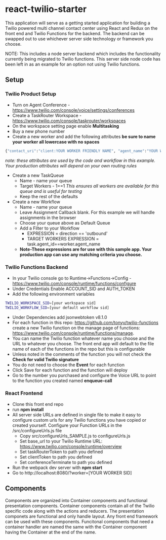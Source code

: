 # react-twilio-starter
This application will serve as a getting started application for building a Twilio powered multi channel contact center using React and Redux on the front end and Twilio Functions for the backend.  The backend can be swapped out to use whichever server side technology or framework you choose.

NOTE: This includes a node server backend which includes the functionality currently being migrated to Twilio functions.  This server side node code has been left in as an example for an option not using Twilio functions.

## Setup

### Twilio Product Setup
* Turn on Agent Conference - https://www.twilio.com/console/voice/settings/conferences
* Create a TaskRouter Workspace - https://www.twilio.com/console/taskrouter/workspaces
* On the workspace setting page enable **Multitasking**
* Buy a new phone number
* Create a new worker and add the following attributes **be sure to name your worker all lowercase with no spaces**
```sh
{"contact_uri":"client:YOUR WORKER FRIENDLY NAME", "agent_name":"YOUR WORKER FRIENDLY NAME", "phone_number":"A PHONE NUMBER ON YOUR ACCOUNT"}
```
*note: these attributes are used by the code and workflow in this example. Your production attributes will depend on your own routing rules*
* Create a new TaskQueue
  * Name - name your queue
  * Target Workers - 1==1 *This ensures all workers are available for this queue and is useful for testing*
  * Keep the rest of the defaults
* Create a new Workflow
  * Name - name your queue
  * Leave Assignment Callback blank. For this example we will handle assignments in the browser
  * Choose your queue above as Default Queue
  * Add a Filter to your Workflow
    * EXPRESSION = direction == 'outbound'
    * TARGET WORKERS EXPRESSION = task.agent_id==worker.agent_name
  * **Note-These expressions are for use with this sample app.  Your production app can use any matching criteria you choose.**


### Twilio Functions Backend
* In your Twilio console go to Runtime->Functions->Config - https://www.twilio.com/console/runtime/functions/configure
* Under Credentials Enable  ACCOUNT_SID and AUTH_TOKEN
* Add the following environment variables
```sh
TWILIO_WORKSPACE_SID=[your workspace sid]
TWILIO_WORKFLOW_SID=[your default workflow sid]
```
* Under Dependencies add jsonwebtoken v8.1.0
* For each function in this repo: https://github.com/tonyv/twilio-functions create a new Twilio function on the manage page of functions: https://www.twilio.com/console/runtime/functions/manage.
* You can name the Twilio function whatever name you choose and the URL to whatever you choose.  The front end app will default to the file name of each of the functions in the repo but this is configurable
* Unless noted in the comments of the function you will not check the **Check for valid Twilio signature**
* You do not need to choose the **Event** for each function
* Click Save for each function and the function will deploy
* Go to the number you purchased and configure the Voice URL to point to the function you created named **enqueue-call**

### React Frontend
* Clone this front end repo
* run **npm install**
* All server side URLs are defined in single file to make it easy to configure custom urls for any Twilio functions you have copied or created yourself.  Configure your Function URLs in the /src/configureUrls.js file
  * Copy src/configureUrls_SAMPLE.js to configureUrls.js
  * Set base_url to your Twilio Runtime URL: https://www.twilio.com/console/runtime/overview
  * Set taskRouterToken to path you defined
  * Set clientToken to path you defined
  * Set conferenceTerminate to path you defined
* Run the webpack dev server with **npm start**
* Go to http://localhost:8080/?worker=[YOUR WORKER SID]

## Components
Components are organized into Container components and functional presentation components.  Container components contain all of the Twilio specific code along with the actions and reducers.  The presentation componets are functional and only handle layout.  Any front end framework can be used with these components.  Funcitonal components that need a container handler are named the same with the Container component having the Container at the end of the name.
